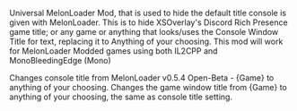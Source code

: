Universal MelonLoader Mod, that is used to hide the default title console is given with MelonLoader. This is to hide XSOverlay's Discord Rich Presence game title; or any game or anything that looks/uses the Console Window Title for text, replacing it to Anything of your choosing.
This mod will work for MelonLoader Modded games using both IL2CPP and MonoBleedingEdge (Mono)

Changes console title from MelonLoader v0.5.4 Open-Beta - {Game} to anything of your choosing.
Changes the game window title from {Game} to anything of your choosing, the same as console title setting.